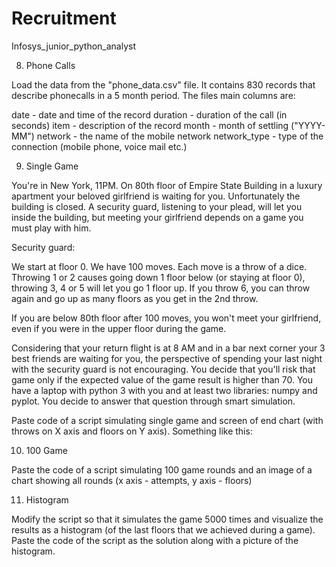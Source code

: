 # Recruitment

Infosys_junior_python_analyst

8. Phone Calls

Load the data from the "phone_data.csv" file. It contains 830 records that
describe phonecalls in a 5 month period. The files main columns are:

date - date and time of the record
duration - duration of the call (in seconds)
item - description of the record
month - month of settling ("YYYY-MM")
network - the name of the mobile network
network_type - type of the connection (mobile phone, voice mail etc.)

9. Single Game

You're in New York, 11PM. On 80th floor of Empire State Building in a luxury
apartment your beloved girlfriend is waiting for you. Unfortunately the
building is closed. A security guard, listening to your plead, will let you
inside the building, but meeting your girlfriend depends on a game you must
play with him.

Security guard:

We start at floor 0.
We have 100 moves.
Each move is a throw of a dice. Throwing 1 or 2 causes going down 1 floor below
(or staying at floor 0), throwing 3, 4 or 5 will let you go 1 floor up. If you
throw 6, you can throw again and go up as many floors as you get in the 2nd
throw.

If you are below 80th floor after 100 moves, you won't meet your girlfriend,
even if you were in the upper floor during the game.

Considering that your return flight is at 8 AM and in a bar next corner your
3 best friends are waiting for you, the perspective of spending your last
night with the security guard is not encouraging. You decide that you'll risk
that game only if the expected value of the game result is higher than 70.
You have a laptop with python 3 with you and at least two libraries: numpy and
pyplot. You decide to answer that question through smart simulation.

Paste code of a script simulating single game and screen of end chart
(with throws on X axis and floors on Y axis). Something like this:

10. 100 Game

Paste the code of a script simulating 100 game rounds and an image of a
chart showing all rounds (x axis - attempts, y axis - floors)

11. Histogram

Modify the script so that it simulates the game 5000 times and visualize
the results as a histogram (of the last floors that we achieved during
a game). Paste the code of the script as the solution along with a
picture of the histogram.
